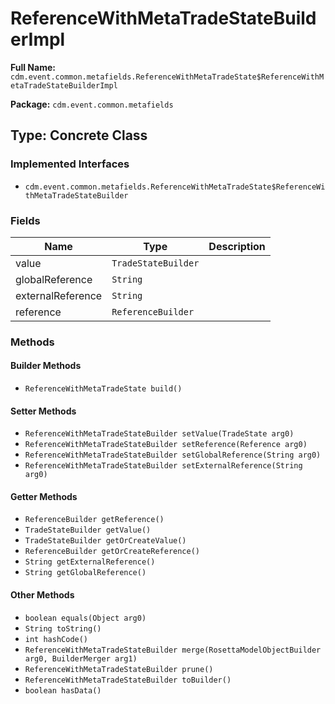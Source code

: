 # ReferenceWithMetaTradeStateBuilderImpl

**Full Name:** `cdm.event.common.metafields.ReferenceWithMetaTradeState$ReferenceWithMetaTradeStateBuilderImpl`

**Package:** `cdm.event.common.metafields`

## Type: Concrete Class

### Implemented Interfaces

- `cdm.event.common.metafields.ReferenceWithMetaTradeState$ReferenceWithMetaTradeStateBuilder`

### Fields

| Name | Type | Description |
|------|------|-------------|
| value | `TradeStateBuilder` |  |
| globalReference | `String` |  |
| externalReference | `String` |  |
| reference | `ReferenceBuilder` |  |

### Methods

#### Builder Methods

- `ReferenceWithMetaTradeState build()`

#### Setter Methods

- `ReferenceWithMetaTradeStateBuilder setValue(TradeState arg0)`
- `ReferenceWithMetaTradeStateBuilder setReference(Reference arg0)`
- `ReferenceWithMetaTradeStateBuilder setGlobalReference(String arg0)`
- `ReferenceWithMetaTradeStateBuilder setExternalReference(String arg0)`

#### Getter Methods

- `ReferenceBuilder getReference()`
- `TradeStateBuilder getValue()`
- `TradeStateBuilder getOrCreateValue()`
- `ReferenceBuilder getOrCreateReference()`
- `String getExternalReference()`
- `String getGlobalReference()`

#### Other Methods

- `boolean equals(Object arg0)`
- `String toString()`
- `int hashCode()`
- `ReferenceWithMetaTradeStateBuilder merge(RosettaModelObjectBuilder arg0, BuilderMerger arg1)`
- `ReferenceWithMetaTradeStateBuilder prune()`
- `ReferenceWithMetaTradeStateBuilder toBuilder()`
- `boolean hasData()`

